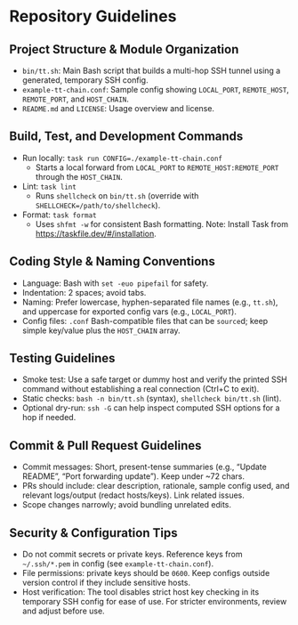# Repository Guidelines

## Project Structure & Module Organization
- `bin/tt.sh`: Main Bash script that builds a multi-hop SSH tunnel using a generated, temporary SSH config.
- `example-tt-chain.conf`: Sample config showing `LOCAL_PORT`, `REMOTE_HOST`, `REMOTE_PORT`, and `HOST_CHAIN`.
- `README.md` and `LICENSE`: Usage overview and license.

## Build, Test, and Development Commands
- Run locally: `task run CONFIG=./example-tt-chain.conf`
  - Starts a local forward from `LOCAL_PORT` to `REMOTE_HOST:REMOTE_PORT` through the `HOST_CHAIN`.
- Lint: `task lint`
  - Runs `shellcheck` on `bin/tt.sh` (override with `SHELLCHECK=/path/to/shellcheck`).
- Format: `task format`
  - Uses `shfmt -w` for consistent Bash formatting.
Note: Install Task from https://taskfile.dev/#/installation.

## Coding Style & Naming Conventions
- Language: Bash with `set -euo pipefail` for safety.
- Indentation: 2 spaces; avoid tabs.
- Naming: Prefer lowercase, hyphen-separated file names (e.g., `tt.sh`), and uppercase for exported config vars (e.g., `LOCAL_PORT`).
- Config files: `.conf` Bash-compatible files that can be `source`d; keep simple key/value plus the `HOST_CHAIN` array.

## Testing Guidelines
- Smoke test: Use a safe target or dummy host and verify the printed SSH command without establishing a real connection (Ctrl+C to exit).
- Static checks: `bash -n bin/tt.sh` (syntax), `shellcheck bin/tt.sh` (lint).
- Optional dry-run: `ssh -G` can help inspect computed SSH options for a hop if needed.

## Commit & Pull Request Guidelines
- Commit messages: Short, present-tense summaries (e.g., “Update README”, “Port forwarding update”). Keep under ~72 chars.
- PRs should include: clear description, rationale, sample config used, and relevant logs/output (redact hosts/keys). Link related issues.
- Scope changes narrowly; avoid bundling unrelated edits.

## Security & Configuration Tips
- Do not commit secrets or private keys. Reference keys from `~/.ssh/*.pem` in config (see `example-tt-chain.conf`).
- File permissions: private keys should be `0600`. Keep configs outside version control if they include sensitive hosts.
- Host verification: The tool disables strict host key checking in its temporary SSH config for ease of use. For stricter environments, review and adjust before use.
